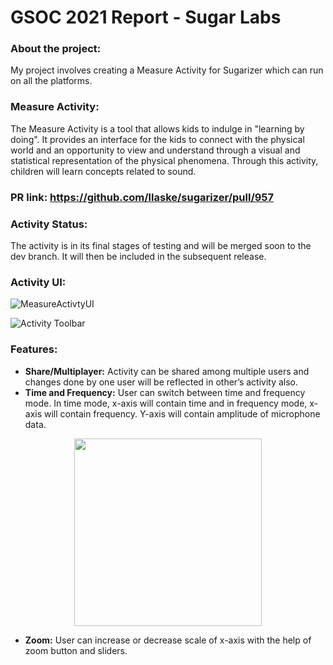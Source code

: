 # GSOC 2021 Report - Sugar Labs

### About the project:

My project involves creating a Measure Activity for Sugarizer which can run on all the platforms.

### Measure Activity:

The Measure Activity is a tool that allows kids to indulge in "learning by doing". It provides an interface for the kids to connect with the physical world and an opportunity to view and understand through a visual and statistical representation of the physical phenomena. Through this activity, children will learn concepts related to sound.

### PR link: https://github.com/llaske/sugarizer/pull/957

### Activity Status:

The activity is in its final stages of testing and will be merged soon to the dev branch. It will then be included in the subsequent release.

### Activity UI:

![MeasureActivtyUI](https://user-images.githubusercontent.com/42293606/129938606-1af1f44e-659d-4eab-9887-cac09fa1b824.JPG)

![Activity Toolbar](https://user-images.githubusercontent.com/42293606/129938744-62ef7f3a-2540-4167-81c4-f5b17ff08457.png)

### Features:

* **Share/Multiplayer:** Activity can be shared among multiple users and changes done by one user will be reflected in other’s activity also.
* **Time and Frequency:** User can switch between time and frequency mode. In time mode, x-axis will contain time and in frequency mode, x-axis will contain frequency. Y-axis will contain amplitude of microphone data.
<p align="center"><img src="https://user-images.githubusercontent.com/42293606/129939948-91f4554f-ec6a-47ef-92f2-a47e75357514.gif" width="300" height="300" /></p>

* **Zoom:** User can increase or decrease scale of x-axis with the help of zoom button and sliders.
